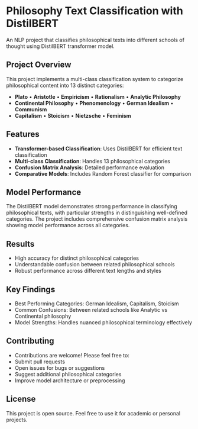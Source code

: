 # Philosophy Text Classification with DistilBERT

An NLP project that classifies philosophical texts into different schools of thought using DistilBERT transformer model.

## Project Overview

This project implements a multi-class classification system to categorize philosophical content into 13 distinct categories:
- **Plato** • **Aristotle** • **Empiricism** • **Rationalism** • **Analytic Philosophy**
- **Continental Philosophy** • **Phenomenology** • **German Idealism** • **Communism**
- **Capitalism** • **Stoicism** • **Nietzsche** • **Feminism**

## Features

- **Transformer-based Classification**: Uses DistilBERT for efficient text classification
- **Multi-class Classification**: Handles 13 philosophical categories
- **Confusion Matrix Analysis**: Detailed performance evaluation
- **Comparative Models**: Includes Random Forest classifier for comparison

## Model Performance

The DistilBERT model demonstrates strong performance in classifying philosophical texts, with particular strengths in distinguishing well-defined categories. The project includes comprehensive confusion matrix analysis showing model performance across all categories.

## Results
- High accuracy for distinct philosophical categories
- Understandable confusion between related philosophical schools
- Robust performance across different text lengths and styles

## Key Findings
- Best Performing Categories: German Idealism, Capitalism, Stoicism
- Common Confusions: Between related schools like Analytic vs Continental philosophy
- Model Strengths: Handles nuanced philosophical terminology effectively

## Contributing
- Contributions are welcome! Please feel free to:
- Submit pull requests
- Open issues for bugs or suggestions
- Suggest additional philosophical categories
- Improve model architecture or preprocessing

## License
This project is open source. Feel free to use it for academic or personal projects.
